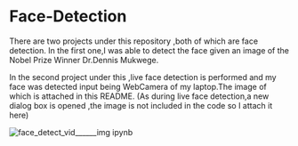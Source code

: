 # Face-Detection

There are two projects under this repository ,both of which are face detection.
In the first one,I was able to detect the face given an image of the Nobel Prize Winner Dr.Dennis Mukwege.

In the second project under this ,live face detection is performed and my face was detected input being  WebCamera of my laptop.The image of which is attached in this README.
(As during live face detection,a new dialog box is opened ,the image is not included in the code so I attach it here)


![face_detect_vid______img ipynb](https://user-images.githubusercontent.com/58786895/87223625-29186300-c39c-11ea-890e-63ace5493e6b.png)



